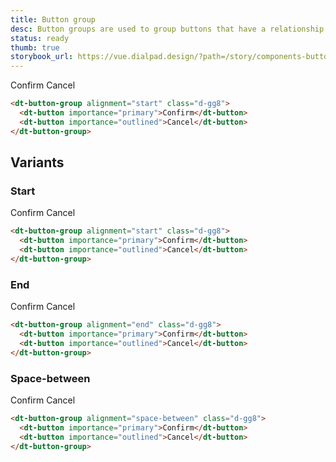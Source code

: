 ```yaml
---
title: Button group
desc: Button groups are used to group buttons that have a relationship or similar actions.
status: ready
thumb: true
storybook_url: https://vue.dialpad.design/?path=/story/components-button-group--default
---
```


<code-well-header class="d-d-block">
  <dt-button-group alignment="start" class="d-gg8">
    <dt-button importance="primary">Confirm</dt-button>
    <dt-button importance="outlined">Cancel</dt-button>
  </dt-button-group>
</code-well-header>

```html
<dt-button-group alignment="start" class="d-gg8">
  <dt-button importance="primary">Confirm</dt-button>
  <dt-button importance="outlined">Cancel</dt-button>
</dt-button-group>
```

## Variants

### Start

<code-well-header class="d-d-block">
  <dt-button-group alignment="start" class="d-gg8">
    <dt-button importance="primary">Confirm</dt-button>
    <dt-button importance="outlined">Cancel</dt-button>
  </dt-button-group>
</code-well-header>

```html
<dt-button-group alignment="start" class="d-gg8">
  <dt-button importance="primary">Confirm</dt-button>
  <dt-button importance="outlined">Cancel</dt-button>
</dt-button-group>
```

### End

<code-well-header class="d-d-block">
  <dt-button-group alignment="end" class="d-gg8">
    <dt-button importance="primary">Confirm</dt-button>
    <dt-button importance="outlined">Cancel</dt-button>
  </dt-button-group>
</code-well-header>

```html
<dt-button-group alignment="end" class="d-gg8">
  <dt-button importance="primary">Confirm</dt-button>
  <dt-button importance="outlined">Cancel</dt-button>
</dt-button-group>
```

### Space-between

<code-well-header class="d-d-block">
  <dt-button-group alignment="space-between" class="d-gg8">
    <dt-button importance="primary">Confirm</dt-button>
    <dt-button importance="outlined">Cancel</dt-button>
  </dt-button-group>
</code-well-header>

```html
<dt-button-group alignment="space-between" class="d-gg8">
  <dt-button importance="primary">Confirm</dt-button>
  <dt-button importance="outlined">Cancel</dt-button>
</dt-button-group>
```
